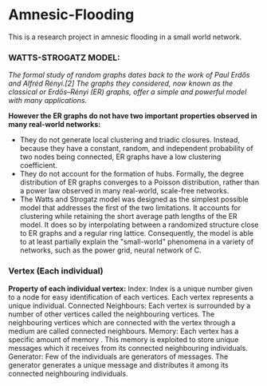 # Amnesic-Flooding
This is a research project in amnesic flooding in a small world network.
### WATTS-STROGATZ MODEL: 
_The formal study of random graphs dates back to the work of Paul Erdős and Alfréd Rényi.[2] The graphs they considered, now known as the classical or Erdős–Rényi (ER) graphs, offer a simple and powerful model with many applications._

**However the ER graphs do not have two important properties observed in many real-world networks:**

* They do not generate local clustering and triadic closures. Instead, because they have a constant, random, and independent probability of two nodes being connected, ER graphs have a low clustering coefficient.
* They do not account for the formation of hubs. Formally, the degree distribution of ER graphs converges to a Poisson distribution, rather than a power law observed in many real-world, scale-free networks.
* The Watts and Strogatz model was designed as the simplest possible model that addresses the first of the two limitations. It accounts for clustering while retaining the short average path lengths of the ER model. It does so by interpolating between a randomized structure close to ER graphs and a regular ring lattice. Consequently, the model is able to at least partially explain the "small-world" phenomena in a variety of networks, such as the power grid, neural network of C.

### Vertex (Each individual)
**Property of each individual vertex:**
Index: Index is a unique number given to a node for easy identification of each vertices. Each vertex represents a unique individual.
Connected Neighbours: Each vertex is surrounded by a number of other vertices called the neighbouring vertices. The neighbouring vertices which are connected with the vertex through a medium are called connected neighbours.
Memory: Each vertex has a specific amount of memory . This memory is exploited to store unique messages which it receives from its connected neighbouring individuals. 
Generator: Few of the individuals are generators of messages. The generator generates a unique message and distributes it among its connected neighbouring individuals. 
